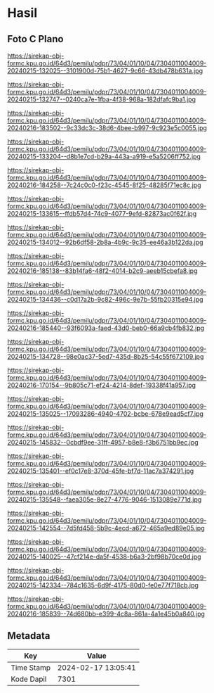 # Hasil

## Foto C Plano

https://sirekap-obj-formc.kpu.go.id/64d3/pemilu/pdpr/73/04/01/10/04/7304011004009-20240215-132025--3101900d-75b1-4627-9c66-43db478b631a.jpg

https://sirekap-obj-formc.kpu.go.id/64d3/pemilu/pdpr/73/04/01/10/04/7304011004009-20240215-132747--0240ca7e-1fba-4f38-968a-182dfafc9ba1.jpg

https://sirekap-obj-formc.kpu.go.id/64d3/pemilu/pdpr/73/04/01/10/04/7304011004009-20240216-183502--9c33dc3c-38d6-4bee-b997-9c923e5c0055.jpg

https://sirekap-obj-formc.kpu.go.id/64d3/pemilu/pdpr/73/04/01/10/04/7304011004009-20240215-133204--d8b1e7cd-b29a-443a-a919-e5a5206ff752.jpg

https://sirekap-obj-formc.kpu.go.id/64d3/pemilu/pdpr/73/04/01/10/04/7304011004009-20240216-184258--7c24c0c0-f23c-4545-8f25-48285f71ec8c.jpg

https://sirekap-obj-formc.kpu.go.id/64d3/pemilu/pdpr/73/04/01/10/04/7304011004009-20240215-133615--ffdb57d4-74c9-4077-9efd-82873ac0f62f.jpg

https://sirekap-obj-formc.kpu.go.id/64d3/pemilu/pdpr/73/04/01/10/04/7304011004009-20240215-134012--92b6df58-2b8a-4b9c-9c35-ee46a3b122da.jpg

https://sirekap-obj-formc.kpu.go.id/64d3/pemilu/pdpr/73/04/01/10/04/7304011004009-20240216-185138--83b14fa6-48f2-4014-b2c9-aeeb15cbefa8.jpg

https://sirekap-obj-formc.kpu.go.id/64d3/pemilu/pdpr/73/04/01/10/04/7304011004009-20240215-134436--c0d17a2b-9c82-496c-9e7b-55fb20315e94.jpg

https://sirekap-obj-formc.kpu.go.id/64d3/pemilu/pdpr/73/04/01/10/04/7304011004009-20240216-185440--93f6093a-faed-43d0-beb0-66a9cb4fb832.jpg

https://sirekap-obj-formc.kpu.go.id/64d3/pemilu/pdpr/73/04/01/10/04/7304011004009-20240215-134728--98e0ac37-5ed7-435d-8b25-54c55f672109.jpg

https://sirekap-obj-formc.kpu.go.id/64d3/pemilu/pdpr/73/04/01/10/04/7304011004009-20240216-170154--9b805c71-ef24-4214-8def-19338f41a957.jpg

https://sirekap-obj-formc.kpu.go.id/64d3/pemilu/pdpr/73/04/01/10/04/7304011004009-20240215-135025--17093286-4940-4702-bcbe-678e9ead5cf7.jpg

https://sirekap-obj-formc.kpu.go.id/64d3/pemilu/pdpr/73/04/01/10/04/7304011004009-20240215-145832--0cbdf9ee-31ff-4957-b8e8-f3b6751bb9ec.jpg

https://sirekap-obj-formc.kpu.go.id/64d3/pemilu/pdpr/73/04/01/10/04/7304011004009-20240215-135401--ef0c17e8-370d-45fe-bf7d-11ac7a374291.jpg

https://sirekap-obj-formc.kpu.go.id/64d3/pemilu/pdpr/73/04/01/10/04/7304011004009-20240215-135548--faea305e-8e27-4776-9046-1513089e771d.jpg

https://sirekap-obj-formc.kpu.go.id/64d3/pemilu/pdpr/73/04/01/10/04/7304011004009-20240215-142554--7d5fd458-5b9c-4ecd-a672-465a9ed89e05.jpg

https://sirekap-obj-formc.kpu.go.id/64d3/pemilu/pdpr/73/04/01/10/04/7304011004009-20240215-140025--47cf214e-da5f-4538-b6a3-2bf98b70ce0d.jpg

https://sirekap-obj-formc.kpu.go.id/64d3/pemilu/pdpr/73/04/01/10/04/7304011004009-20240215-142334--784c1635-6d9f-4175-80d0-fe0e77f718cb.jpg

https://sirekap-obj-formc.kpu.go.id/64d3/pemilu/pdpr/73/04/01/10/04/7304011004009-20240216-185839--74d680bb-e399-4c8a-861a-4a1e45b0a840.jpg


## Metadata

| Key        | Value               |
| ---------- | ------------------- |
| Time Stamp | 2024-02-17 13:05:41 |
| Kode Dapil | 7301                |



